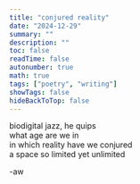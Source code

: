 ```yaml
---
title: "conjured reality"
date: "2024-12-29"
summary: ""
description: ""
toc: false
readTime: false
autonumber: true
math: true
tags: ["poetry", "writing"]
showTags: false
hideBackToTop: false
---
```


biodigital jazz, he quips  
what age are we in  
in which reality have we conjured  
a space so limited yet unlimited  
    
  
-aw